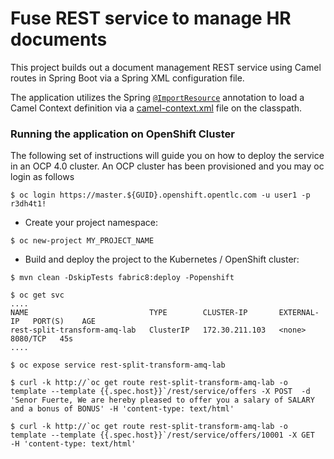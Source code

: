 # Fuse REST service to manage HR documents

This project builds out a document management REST service using Camel routes in Spring Boot via a Spring XML configuration file.

The application utilizes the Spring [`@ImportResource`](http://docs.spring.io/spring/docs/current/javadoc-api/org/springframework/context/annotation/ImportResource.html) annotation to load a Camel Context definition via a [camel-context.xml](src/main/resources/spring/camel-context.xml) file on the classpath.

### Running the application on OpenShift Cluster

The following set of instructions will guide you on how to deploy the service in an OCP 4.0 cluster. An OCP cluster has been provisioned and you may oc login as follows

```
$ oc login https://master.${GUID}.openshift.opentlc.com -u user1 -p r3dh4t1!
```

+ Create your project namespace:
```
$ oc new-project MY_PROJECT_NAME
```

+ Build and deploy the project to the Kubernetes / OpenShift cluster:
```
$ mvn clean -DskipTests fabric8:deploy -Popenshift

$ oc get svc
....
NAME                           TYPE        CLUSTER-IP       EXTERNAL-IP   PORT(S)    AGE
rest-split-transform-amq-lab   ClusterIP   172.30.211.103   <none>        8080/TCP   45s
....

$ oc expose service rest-split-transform-amq-lab

$ curl -k http://`oc get route rest-split-transform-amq-lab -o template --template {{.spec.host}}`/rest/service/offers -X POST  -d 'Senor Fuerte, We are hereby pleased to offer you a salary of SALARY and a bonus of BONUS' -H 'content-type: text/html'

$ curl -k http://`oc get route rest-split-transform-amq-lab -o template --template {{.spec.host}}`/rest/service/offers/10001 -X GET  -H 'content-type: text/html'
```

